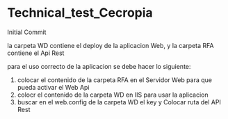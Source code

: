 # Technical_test_Cecropia
Initial Commit

la carpeta WD contiene el deploy de la aplicacion Web, y la carpeta RFA contiene el Api Rest
       
para el uso correcto de la aplicacion se debe hacer lo siguiente:

1. colocar el contenido de la carpeta RFA en el Servidor Web para que pueda activar el Web Api
2. colocr el contenido de la carpeta WD en IIS para usar la aplicacion
3. buscar en el web.config de la carpeta WD el key <add key="ruta" value="Colocar ruta de la carpeta RFA" /> y Colocar ruta del API Rest


